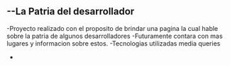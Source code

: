 ## --La Patria del desarrollador

-Proyecto realizado con el proposito de brindar una pagina la cual hable sobre la patria de algunos desarrolladores
-Futuramente contara con mas lugares y informacion sobre estos.
-Tecnologias utilizadas media queries

-
